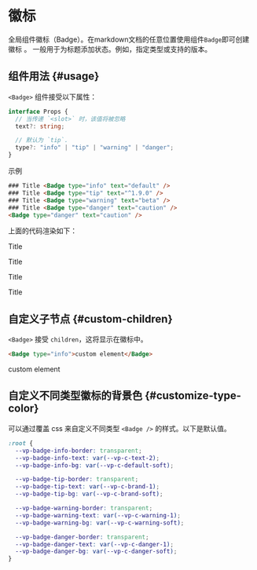 # 徽标 

全局组件徽标（Badge）。在markdown文档的任意位置使用组件`Badge`即可创建徽标 。
一般用于为标题添加状态。例如，指定类型或支持的版本。

## 组件用法 {#usage}



`<Badge>` 组件接受以下属性：

```ts
interface Props {
  // 当传递 `<slot>` 时，该值将被忽略
  text?: string;

  // 默认为 `tip`.
  type?: "info" | "tip" | "warning" | "danger";
}
```

示例

```html
### Title <Badge type="info" text="default" />
### Title <Badge type="tip" text="^1.9.0" /> 
### Title <Badge type="warning" text="beta" />
### Title <Badge type="danger" text="caution" />
<Badge type="danger" text="caution" />
```

上面的代码渲染如下：

 Title <Badge type="info" text="default" />

 Title <Badge type="tip" text="^1.9.0" />

Title <Badge type="warning" text="beta" />

 Title <Badge type="danger" text="caution" />

<Badge type="danger" text="caution" />

## 自定义子节点 {#custom-children}

`<Badge>` 接受 `children`，这将显示在徽标中。

```html
<Badge type="info">custom element</Badge>
```

<Badge type="info">custom element</Badge>

## 自定义不同类型徽标的背景色 {#customize-type-color}

可以通过覆盖 css 来自定义不同类型 `<Badge />` 的样式。以下是默认值。

```css
:root {
  --vp-badge-info-border: transparent;
  --vp-badge-info-text: var(--vp-c-text-2);
  --vp-badge-info-bg: var(--vp-c-default-soft);

  --vp-badge-tip-border: transparent;
  --vp-badge-tip-text: var(--vp-c-brand-1);
  --vp-badge-tip-bg: var(--vp-c-brand-soft);

  --vp-badge-warning-border: transparent;
  --vp-badge-warning-text: var(--vp-c-warning-1);
  --vp-badge-warning-bg: var(--vp-c-warning-soft);

  --vp-badge-danger-border: transparent;
  --vp-badge-danger-text: var(--vp-c-danger-1);
  --vp-badge-danger-bg: var(--vp-c-danger-soft);
}
```

